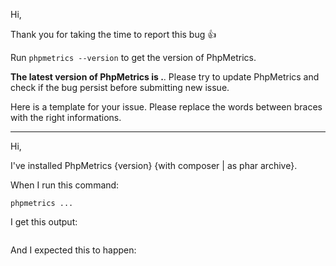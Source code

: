 Hi,

Thank you for taking the time to report this bug :+1:

Run `phpmetrics --version` to get the version of PhpMetrics. 

**The latest version of PhpMetrics is .**. Please try to update PhpMetrics and check if the bug persist before submitting new issue.
 
Here is a template for your issue. Please replace the words between braces with the right informations. 

---- 

Hi,

I've installed PhpMetrics {version} {with composer | as phar archive}.

When I run this command:

```
phpmetrics ...
```

I get this output:

```

```

And I expected this to happen:

```

```
